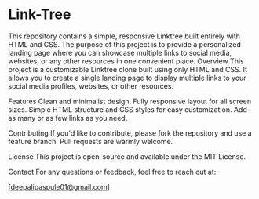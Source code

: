# Link-Tree
This repository contains a simple, responsive Linktree built entirely with HTML and CSS. The purpose of this project is to provide a personalized landing page where you can showcase multiple links to social media, websites, or any other resources in one convenient place.
Overview
This project is a customizable Linktree clone built using only HTML and CSS. It allows you to create a single landing page to display multiple links to your social media profiles, websites, or other resources.

Features
Clean and minimalist design.
Fully responsive layout for all screen sizes.
Simple HTML structure and CSS styles for easy customization.
Add as many or as few links as you need.

Contributing
If you'd like to contribute, please fork the repository and use a feature branch. Pull requests are warmly welcome.

License
This project is open-source and available under the MIT License.

Contact
For any questions or feedback, feel free to reach out at:

[deepalipaspule01@gmail.com]



